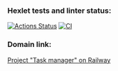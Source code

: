 ### Hexlet tests and linter status:
[![Actions Status](https://github.com/Trankvill/python-project-52/workflows/hexlet-check/badge.svg)](https://github.com/Trankvill/python-project-52/actions)
[![CI](https://github.com/Trankvill/python-project-52/actions/workflows/lint-and-test.yml/badge.svg)](https://github.com/Trankvill/python-project-52/actions/workflows/lint-and-test.yml)
### Domain link:
[Project "Task manager" on Railway](https://python-project-52-production-d00c.up.railway.app/)
